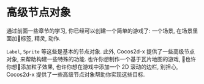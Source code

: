 # 高级节点对象

通过前面一些章节的学习, 你已经可以创建一个简单的游戏了: 一个场景, 在场景里面加标签, 精灵, 动作.

`Label`, `Sprite` 等这些是基本的节点对象. 此外, Cocos2d-x 提供了一些高级节点对象, 来帮助构建一些特殊的功能. 也许你想制作一个基于瓦片地图的游戏, 也许你想添加粒子效果, 也许你想在游戏中添加一个 2D 滚动的边栏, 别担心, Cocos2d-x 提供了一些高级节点对象帮助你实现这些目标.
